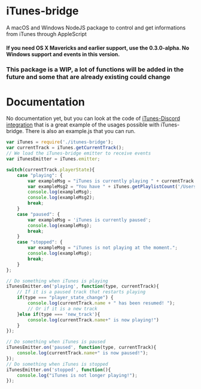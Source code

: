 # iTunes-bridge
A macOS and Windows NodeJS package to control and get informations from iTunes through AppleScript

#### If you need OS X Mavericks and earlier support, use the 0.3.0-alpha. No Windows support and events in this version.

### This package is a WIP, a lot of functions will be added in the future and some that are already existing could change
# Documentation
No documentation yet, but you can look at the code of [iTunes-Discord integration](https://github.com/AngryKiller/iTunes-Discord-integration/tree/dev) that is a great example of the usages possible with iTunes-bridge.
There is also an example.js that you can run.

```js
var iTunes = require('./itunes-bridge');
var currentTrack = iTunes.getCurrentTrack();
// We load the iTunes-bridge emitter to receive events
var iTunesEmitter = iTunes.emitter;

switch(currentTrack.playerState){
    case "playing": {
        var exampleMsg = "iTunes is currently playing " + currentTrack.name + " by " + currentTrack.artist + ' from the album "' + currentTrack.album + '". This song is ' + currentTrack.duration + 's long and will finish in ' + currentTrack.remainingTime+'s';
        var exampleMsg2 = "You have " + iTunes.getPlaylistCount('/Users/steve/Music/iTunes/iTunes Library.xml') + " playlists in your library and " + iTunes.getTrackCount('/Users/steve/Music/iTunes/iTunes Library.xml') + " tracks!";
        console.log(exampleMsg);
        console.log(exampleMsg2);
        break;
    }
    case "paused": {
        var exampleMsg = 'iTunes is currently paused';
        console.log(exampleMsg);
        break;
    }
    case "stopped": {
        var exampleMsg = "iTunes is not playing at the moment.";
        console.log(exampleMsg);
        break;
    }
};

// Do something when iTunes is playing
iTunesEmitter.on('playing', function(type, currentTrack){
    // If it is a paused track that restarts playing
    if(type === "player_state_change") {
        console.log(currentTrack.name + " has been resumed! ");
        // Or if it is a new track
    }else if(type === 'new_track'){
        console.log(currentTrack.name+" is now playing!")
    }
});

// Do something when iTunes is paused
iTunesEmitter.on('paused', function(type, currentTrack){
    console.log(currentTrack.name+" is now paused!");
});
// Do something when iTunes is stopped
iTunesEmitter.on('stopped', function(){
    console.log("iTunes is not longer playing!");
});


```
    